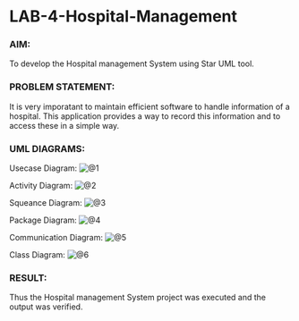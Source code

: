 # LAB-4-Hospital-Management
### AIM:
To develop the Hospital management System using Star UML tool.
### PROBLEM STATEMENT:
It is very imporatant to maintain efficient software to handle information of a hospital.
This application provides a way to record this information and to access these in a simple way.

### UML DIAGRAMS:
Usecase Diagram:
![@1](https://github.com/Kishorekumar22060/LAB-4-Hospital-Management/assets/141472136/95fb93b1-fedd-4e56-a9e4-4ac57d43044e)

Activity Diagram:
![@2](https://github.com/Kishorekumar22060/LAB-4-Hospital-Management/assets/141472136/60e5edcd-412d-47c6-8091-19bbfa17db21)

Squeance Diagram:
![@3](https://github.com/Kishorekumar22060/LAB-4-Hospital-Management/assets/141472136/40eda44f-3816-4e8d-aa4f-48c4e484483e)

Package Diagram:
![@4](https://github.com/Kishorekumar22060/LAB-4-Hospital-Management/assets/141472136/50e0e8cb-e254-49d8-9c9c-3bf08b5bcb17)

Communication Diagram:
![@5](https://github.com/Kishorekumar22060/LAB-4-Hospital-Management/assets/141472136/c2338611-c3f8-4b1c-b898-d7cb4fef15f5)

Class Diagram:
![@6](https://github.com/Kishorekumar22060/LAB-4-Hospital-Management/assets/141472136/fe236cfa-8632-4f97-abbf-9bfc82636322)


### RESULT:
Thus the Hospital management System project was executed and the output was verified.
